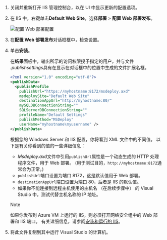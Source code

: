 
1. 关闭并重新打开 IIS 管理控制台，以在 UI 中显示更新的配置选项。

1. 在 IIS 中，右键单击**Default Web Site**，选择**部署** > **配置 Web 部署发布**。

    ![配置 Web 部署配置](../../deployment/media/tutorial-configure-web-deploy-publishing.png)

1. 在**配置 Web 部署发布**对话框框中，检查设置。

1. 单击**安装**。

    在**结果**面板中，输出所示的访问权限授予指定的用户，并与文件 *.publishsettings*具有在显示在对话框中的位置中生成的文件扩展名框。

    ```xml
    <?xml version="1.0" encoding="utf-8"?>
    <publishData>
      <publishProfile
        publishUrl="https://myhostname:8172/msdeploy.axd"
        msdeploySite="Default Web Site"
        destinationAppUrl="http://myhostname:80/"
        mySQLDBConnectionString=""
        SQLServerDBConnectionString=""
        profileName="Default Settings"
        publishMethod="MSDeploy"
        userName="myhostname\myusername" />
    </publishData>
    ```

    根据您的 Windows Server 和 IIS 配置，你将看到 XML 文件中的不同值。 以下是有关你看到的值的一些详细信息：

    * *Msdeploy.axd*文件中引用`publishUrl`属性是一个动态生成的 HTTP 处理程序文件，用于 Web 部署。 (用于测试目的，`http://myhostname:8172`通常会为正常。)
    * `publishUrl`端口设置为端口 8172，这是默认值用于 Web 部署。
    * `destinationAppUrl`端口设置为端口 80，后者是 IIS 的默认值。
    * 如果你不能连接到远程主机使用的主机名 （在后续步骤中） 的 Visual Studio 中，测试代替主机名称的 IP 地址。

    > [!NOTE]
    > 如果你发布到 Azure VM 上运行的 IIS，则必须打开网络安全组中的 Web 部署和 IIS 端口。 有关详细信息，请参阅[安装和运行的 IIS](/azure/virtual-machines/windows/quick-create-portal#open-port-80-for-web-traffic)。

1. 将此文件复制到其中运行 Visual Studio 的计算机。
